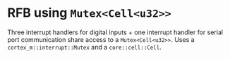 # RFB using `Mutex<Cell<u32>>`

Three interrupt handlers for digital inputs + one interrupt handler for serial port communication share access to a `Mutex<Cell<u32>>`.
Uses a `cortex_m::interrupt::Mutex` and a `core::cell::Cell`.
